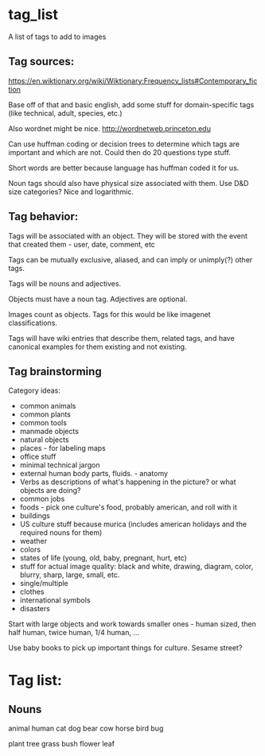 # tag_list
A list of tags to add to images

## Tag sources:
https://en.wiktionary.org/wiki/Wiktionary:Frequency_lists#Contemporary_fiction

Base off of that and basic english, add some stuff for domain-specific tags (like technical, adult, species, etc.)

Also wordnet might be nice.
http://wordnetweb.princeton.edu

Can use huffman coding or decision trees to determine which tags are important and which are not. Could then do 20 questions type stuff.

Short words are better because language has huffman coded it for us.

Noun tags should also have physical size associated with them. Use D&D size categories? Nice and logarithmic.

## Tag behavior:

Tags will be associated with an object. They will be stored with the event that created them - user, date, comment, etc

Tags can be mutually exclusive, aliased, and can imply or unimply(?) other tags.

Tags will be nouns and adjectives.

Objects must have a noun tag. Adjectives are optional.

Images count as objects. Tags for this would be like imagenet classifications.

Tags will have wiki entries that describe them, related tags, and have canonical examples for them existing and not existing.

## Tag brainstorming

Category ideas:
* common animals
* common plants
* common tools
* manmade objects
* natural objects
* places - for labeling maps
* office stuff
* minimal technical jargon
* external human body parts, fluids. - anatomy
* Verbs as descriptions of what's happening in the picture? or what objects are doing?
* common jobs
* foods - pick one culture's food, probably american, and roll with it
* buildings
* US culture stuff because murica (includes american holidays and the required nouns for them)
* weather
* colors
* states of life (young, old, baby, pregnant, hurt, etc)
* stuff for actual image quality: black and white, drawing, diagram, color, blurry, sharp, large, small, etc.
* single/multiple
* clothes
* international symbols
* disasters

Start with large objects and work towards smaller ones - human sized, then half human, twice human, 1/4 human, ...

Use baby books to pick up important things for culture. Sesame street?


# Tag list:

## Nouns

animal
human
cat
dog
bear
cow
horse
bird
bug

plant
tree
grass
bush
flower
leaf





